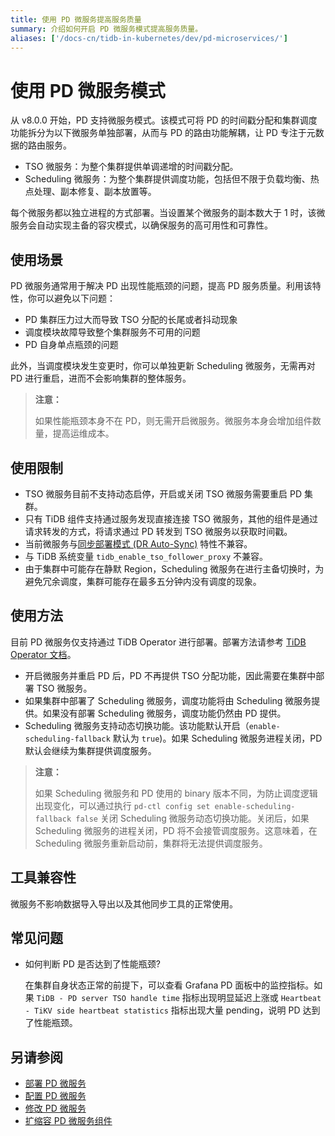 ```yaml
---
title: 使用 PD 微服务提高服务质量
summary: 介绍如何开启 PD 微服务模式提高服务质量。
aliases: ['/docs-cn/tidb-in-kubernetes/dev/pd-microservices/']
---
```


# 使用 PD 微服务模式

从 v8.0.0 开始，PD 支持微服务模式。该模式可将 PD 的时间戳分配和集群调度功能拆分为以下微服务单独部署，从而与 PD 的路由功能解耦，让 PD 专注于元数据的路由服务。

- TSO 微服务：为整个集群提供单调递增的时间戳分配。
- Scheduling 微服务：为整个集群提供调度功能，包括但不限于负载均衡、热点处理、副本修复、副本放置等。

每个微服务都以独立进程的方式部署。当设置某个微服务的副本数大于 1 时，该微服务会自动实现主备的容灾模式，以确保服务的高可用性和可靠性。

## 使用场景

PD 微服务通常用于解决 PD 出现性能瓶颈的问题，提高 PD 服务质量。利用该特性，你可以避免以下问题：

- PD 集群压力过大而导致 TSO 分配的长尾或者抖动现象
- 调度模块故障导致整个集群服务不可用的问题
- PD 自身单点瓶颈的问题

此外，当调度模块发生变更时，你可以单独更新 Scheduling 微服务，无需再对 PD 进行重启，进而不会影响集群的整体服务。

> **注意：**
>
> 如果性能瓶颈本身不在 PD，则无需开启微服务。微服务本身会增加组件数量，提高运维成本。

## 使用限制

- TSO 微服务目前不支持动态启停，开启或关闭 TSO 微服务需要重启 PD 集群。
- 只有 TiDB 组件支持通过服务发现直接连接 TSO 微服务，其他的组件是通过请求转发的方式，将请求通过 PD 转发到 TSO 微服务以获取时间戳。
- 当前微服务与[同步部署模式 (DR Auto-Sync)](https://docs.pingcap.com/zh/tidb/dev/two-data-centers-in-one-city-deployment#%E7%AE%80%E4%BB%8B) 特性不兼容。
- 与 TiDB 系统变量 `tidb_enable_tso_follower_proxy` 不兼容。
- 由于集群中可能存在静默 Region，Scheduling 微服务在进行主备切换时，为避免冗余调度，集群可能存在最多五分钟内没有调度的现象。

## 使用方法

目前 PD 微服务仅支持通过 TiDB Operator 进行部署。部署方法请参考 [TiDB Operator 文档](configure-a-tidb-cluster.md#部署-pd-微服务)。

- 开启微服务并重启 PD 后，PD 不再提供 TSO 分配功能，因此需要在集群中部署 TSO 微服务。
- 如果集群中部署了 Scheduling 微服务，调度功能将由 Scheduling 微服务提供。如果没有部署 Scheduling 微服务，调度功能仍然由 PD 提供。
- Scheduling 微服务支持动态切换功能。该功能默认开启（`enable-scheduling-fallback` 默认为 `true`)。如果 Scheduling 微服务进程关闭，PD 默认会继续为集群提供调度服务。

> **注意：**
>
> 如果 Scheduling 微服务和 PD 使用的 binary 版本不同，为防止调度逻辑出现变化，可以通过执行 `pd-ctl config set enable-scheduling-fallback false` 关闭 Scheduling 微服务动态切换功能。关闭后，如果 Scheduling 微服务的进程关闭，PD 将不会接管调度服务。这意味着，在 Scheduling 微服务重新启动前，集群将无法提供调度服务。

## 工具兼容性

微服务不影响数据导入导出以及其他同步工具的正常使用。

## 常见问题

- 如何判断 PD 是否达到了性能瓶颈?

  在集群自身状态正常的前提下，可以查看 Grafana PD 面板中的监控指标。如果 `TiDB - PD server TSO handle time` 指标出现明显延迟上涨或 `Heartbeat - TiKV side heartbeat statistics` 指标出现大量 pending，说明 PD 达到了性能瓶颈。

## 另请参阅

- [部署 PD 微服务](configure-a-tidb-cluster.md#部署-pd-微服务)
- [配置 PD 微服务](configure-a-tidb-cluster.md#配置-pd-微服务)
- [修改 PD 微服务](modify-tidb-configuration.md#配置-pd-微服务)
- [扩缩容 PD 微服务组件](scale-a-tidb-cluster.md#扩缩容-pd-微服务组件)
